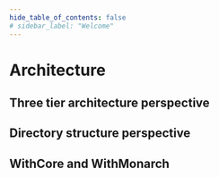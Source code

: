 ```yaml
---
hide_table_of_contents: false
# sidebar_label: "Welcome"
---
```


# Architecture

## Three tier architecture perspective

## Directory structure perspective

## WithCore and WithMonarch
